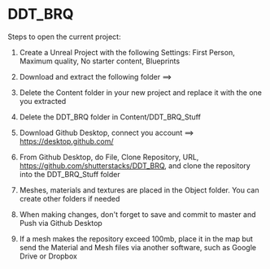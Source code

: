 # DDT_BRQ
 
Steps to open the current project:

1. Create a Unreal Project with the following Settings: First Person, Maximum quality, No starter content, Blueprints

2. Download and extract the following folder ==>

3. Delete the Content folder in your new project and replace it with the one you extracted

4. Delete the DDT_BRQ folder in Content/DDT_BRQ_Stuff

4. Download Github Desktop, connect you account ==> https://desktop.github.com/

5. From Github Desktop, do File, Clone Repository, URL, https://github.com/shutterstacks/DDT_BRQ, and clone the repository into the DDT_BRQ_Stuff folder

6. Meshes, materials and textures are placed in the Object folder. You can create other folders if needed

7. When making changes, don't forget to save and commit to master and Push via Github Desktop

8. If a mesh makes the repository exceed 100mb, place it in the map but send the Material and Mesh files via another software, such as Google Drive or Dropbox
